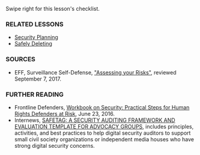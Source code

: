 [Title]: # (What now?)
[Order]: # (3)

Swipe right for this lesson's checklist.

### RELATED LESSONS

*   [Security Planning](umbrella://lesson/security-planning)
*   [Safely Deleting](umbrella://lesson/safely-deleting)

### SOURCES

*   EFF, Surveillance Self-Defense, ["Assessing your Risks"](https://ssd.eff.org/en/module/assessing-your-risks), reviewed September 7, 2017.

### FURTHER READING

*   Frontline Defenders, [Workbook on Security: Practical Steps for Human Rights Defenders at Risk](https://www.frontlinedefenders.org/en/resource-publication/workbook-security-practical-steps-human-rights-defenders-risk),  June 23, 2016.
*   Internews, [SAFETAG: A SECURITY AUDITING FRAMEWORK AND EVALUATION TEMPLATE FOR ADVOCACY GROUPS](https://safetag.org/guide/), includes principles, activities, and best practices to help digital security auditors to support small civil society organizations or independent media houses who have strong digital security concerns. 
